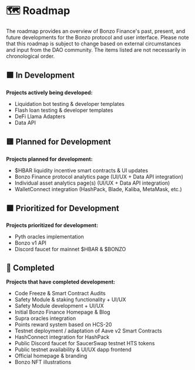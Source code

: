 # 🗺️ Roadmap

The roadmap provides an overview of Bonzo Finance's past, present, and future developments for the Bonzo protocol and user interface. Please note that this roadmap is subject to change based on external circumstances and input from the DAO community. The items listed are not necessarily in chronological order.

## 🟩 In Development

**Projects actively being developed:**

* Liquidation bot testing & developer templates
* Flash loan testing & developer templates&#x20;
* DeFi Llama Adapters
* Data API

## 🟨 Planned for Development

**Projects planned for development:**

* $HBAR liquidity incentive smart contracts & UI updates
* Bonzo Finance protocol analytics page (UI/UX + Data API integration)
* Individual asset analytics page(s) (UI/UX + Data API integration)
* WalletConnect integration (HashPack, Blade, Kaliba, MetaMask, etc.)

## 🟧 Prioritized for Development

**Projects prioritized for development:**

* Pyth oracles implementation
* Bonzo v1 API
* Discord faucet for mainnet $HBAR & $BONZO

## 🏁 Completed

**Projects that have completed development:**

* Code Freeze & Smart Contract Audits
* Safety Module & staking functionality + UI/UX
* Safety Module development + UI/UX
* Initial Bonzo Finance Homepage & Blog
* Supra oracles integration
* Points reward system based on HCS-20
* Testnet deployment / adaptation of Aave v2 Smart Contracts
* HashConnect integration for HashPack
* Public Discord faucet for SaucerSwap testnet HTS tokens
* Public testnet availability & UI/UX dapp frontend
* Official homepage & branding
* Bonzo NFT illustrations
